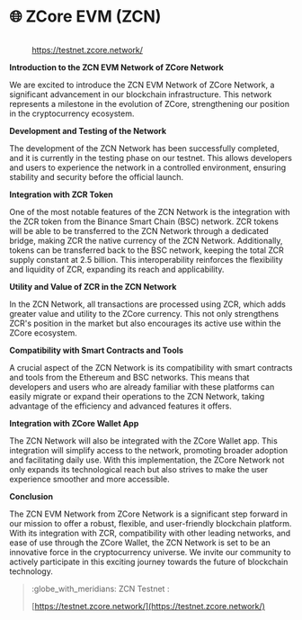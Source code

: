 # 🌐 ZCore EVM (ZCN)

<figure><img src="../../.gitbook/assets/Captura de Tela 2023-12-14 às 11.33.29.png" alt=""><figcaption><p><a href="https://testnet.zcore.network/">https://testnet.zcore.network/</a></p></figcaption></figure>

**Introduction to the ZCN EVM Network of ZCore Network**

We are excited to introduce the ZCN EVM Network of ZCore Network, a significant advancement in our blockchain infrastructure. This network represents a milestone in the evolution of ZCore, strengthening our position in the cryptocurrency ecosystem.

**Development and Testing of the Network**

The development of the ZCN Network has been successfully completed, and it is currently in the testing phase on our testnet. This allows developers and users to experience the network in a controlled environment, ensuring stability and security before the official launch.

**Integration with ZCR Token**

One of the most notable features of the ZCN Network is the integration with the ZCR token from the Binance Smart Chain (BSC) network. ZCR tokens will be able to be transferred to the ZCN Network through a dedicated bridge, making ZCR the native currency of the ZCN Network. Additionally, tokens can be transferred back to the BSC network, keeping the total ZCR supply constant at 2.5 billion. This interoperability reinforces the flexibility and liquidity of ZCR, expanding its reach and applicability.

**Utility and Value of ZCR in the ZCN Network**

In the ZCN Network, all transactions are processed using ZCR, which adds greater value and utility to the ZCore currency. This not only strengthens ZCR's position in the market but also encourages its active use within the ZCore ecosystem.

**Compatibility with Smart Contracts and Tools**

A crucial aspect of the ZCN Network is its compatibility with smart contracts and tools from the Ethereum and BSC networks. This means that developers and users who are already familiar with these platforms can easily migrate or expand their operations to the ZCN Network, taking advantage of the efficiency and advanced features it offers.

**Integration with ZCore Wallet App**

The ZCN Network will also be integrated with the ZCore Wallet app. This integration will simplify access to the network, promoting broader adoption and facilitating daily use. With this implementation, the ZCore Network not only expands its technological reach but also strives to make the user experience smoother and more accessible.

**Conclusion**

The ZCN EVM Network from ZCore Network is a significant step forward in our mission to offer a robust, flexible, and user-friendly blockchain platform. With its integration with ZCR, compatibility with other leading networks, and ease of use through the ZCore Wallet, the ZCN Network is set to be an innovative force in the cryptocurrency universe. We invite our community to actively participate in this exciting journey towards the future of blockchain technology.

> :globe\_with\_meridians: ZCN Testnet :
>
> [https://testnet.zcore.network/](https://testnet.zcore.network/)
